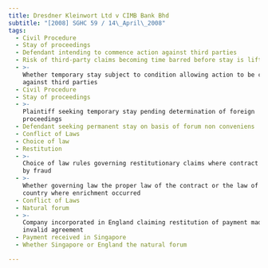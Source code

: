 ```yaml
---
title: Dresdner Kleinwort Ltd v CIMB Bank Bhd
subtitle: "[2008] SGHC 59 / 14\_April\_2008"
tags:
  - Civil Procedure
  - Stay of proceedings
  - Defendant intending to commence action against third parties
  - Risk of third-party claims becoming time barred before stay is lifted
  - >-
    Whether temporary stay subject to condition allowing action to be commenced
    against third parties
  - Civil Procedure
  - Stay of proceedings
  - >-
    Plaintiff seeking temporary stay pending determination of foreign
    proceedings
  - Defendant seeking permanent stay on basis of forum non conveniens
  - Conflict of Laws
  - Choice of law
  - Restitution
  - >-
    Choice of law rules governing restitutionary claims where contract procured
    by fraud
  - >-
    Whether governing law the proper law of the contract or the law of the
    country where enrichment occurred
  - Conflict of Laws
  - Natural forum
  - >-
    Company incorporated in England claiming restitution of payment made under
    invalid agreement
  - Payment received in Singapore
  - Whether Singapore or England the natural forum

---
```


